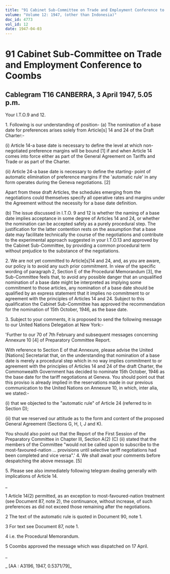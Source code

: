 ```yaml
---
title: "91 Cabinet Sub-Committee on Trade and Employment Conference to Coombs"
volume: "Volume 12: 1947, (other than Indonesia)"
doc_id: 4773
vol_id: 12
date: 1947-04-03
---
```


# 91 Cabinet Sub-Committee on Trade and Employment Conference to Coombs

## Cablegram T16 CANBERRA, 3 April 1947, 5.05 p.m.

Your I.T.O.9 and 12.

1\. Following is our understanding of position- (a) The nomination of a base date for preferences arises solely from Article[s] 14 and 24 of the Draft Charter:-

(i) Article 14-a base date is necessary to define the level at which non-negotiated preference margins will be bound [1] if and when Article 14 comes into force either as part of the General Agreement on Tariffs and Trade or as part of the Charter.

(ii) Article 24-a base date is necessary to define the starting- point of automatic elimination of preference margins if the 'automatic rule' in any form operates during the Geneva negotiations. [2]

Apart from these draft Articles, the schedules emerging from the negotiations could themselves specify all operative rates and margins under the Agreement without the necessity for a base date definition.

(b) The issue discussed in I.T.O. 9 and 12 is whether the naming of a base date implies acceptance in some degree of Articles 14 and 24, or whether the nomination can be accepted safely as a purely procedural step. The justification for the latter contention rests on the assumption that a base date may facilitate technically the course of the negotiations and contribute to the experimental approach suggested in your I.T.O.13 and approved by the Cabinet Sub-Committee, by providing a common procedural term without prejudice to the substance of the negotiations.

2\. We are not yet committed to Article[s]14 and 24, and, as you are aware, our policy is to avoid any such prior commitment. In view of the specific wording of paragraph 2, Section E of the Procedural Memorandum [3], the Sub-Committee feels that, to avoid any possible danger that an unqualified nomination of a base date might be interpreted as implying some commitment to those articles, any nomination of a base date should be qualified by an express statement that it implies no commitment to or agreement with the principles of Articles 14 and 24. Subject to this qualification the Cabinet Sub-Committee has approved the recommendation for the nomination of 15th October, 1946, as the base date.

3\. Subject to your comments, it is proposed to send the following message to our United Nations Delegation at New York:-

'Further to our 70 of 7th February and subsequent messages concerning Annexure 10 [4] of Preparatory Committee Report.

With reference to Section E of that Annexure, please advise the United [Nations] Secretariat that, on the understanding that nomination of a base date is merely a procedural step which in no way implies commitment to or agreement with the principles of Articles 14 and 24 of the draft Charter, the Commonwealth Government has decided to nominate 15th October, 1946 as the base date for the tariff negotiations at Geneva. You should point out that this proviso is already implied in the reservations made in our previous communication to the United Nations on Annexure 10, in which, inter alia, we stated:-

(i) that we objected to the "automatic rule" of Article 24 (referred to in Section D);

(ii) that we reserved our attitude as to the form and content of the proposed General Agreement (Sections G, H, I, J and K).

You should also point out that the Report of the First Session of the Preparatory Committee in Chapter III, Section A(2) (C) (ii) stated that the members of the Committee "would not be called upon to subscribe to the most-favoured-nation ... provisions until selective tariff negotiations had been completed and vice versa".' 4. We shall await your comments before despatching the above message. [5]

5\. Please see also immediately following telegram dealing generally with implications of Article 14.

_

1 Article 14(2) permitted, as an exception to most-favoured-nation treatment (see Document 87, note 2), the continuance, without increase, of such preferences as did not exceed those remaining after the negotiations.

2 The text of the automatic rule is quoted in Document 90, note 1.

3 For text see Document 87, note 1.

4 i.e. the Procedural Memorandum.

5 Coombs approved the message which was dispatched on 17 April.

_

_ [AA : A3196, 1947, 0.5371/79]_
